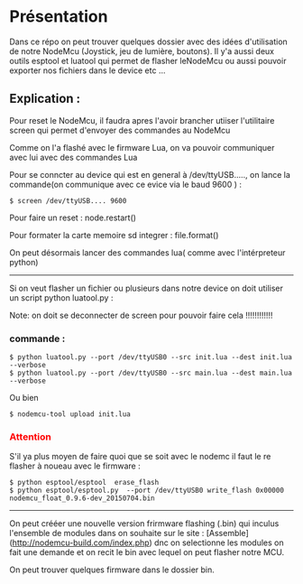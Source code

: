 # Présentation

Dans ce répo on peut trouver quelques dossier avec des idées d'utilisation de notre NodeMcu (Joystick, jeu de lumière, boutons).
Il y'a aussi deux outils esptool et luatool qui permet de flasher leNodeMcu ou aussi pouvoir exporter nos fichiers dans le device etc ...

## Explication : 
	

Pour reset le NodeMcu, il faudra apres l'avoir brancher utiiser l'utilitaire screen qui permet d'envoyer des commandes au NodeMcu 

Comme on l'a flashé avec le firmware Lua, on va pouvoir communiquer avec lui avec des commandes Lua 

Pour se conncter au device qui est en general à /dev/ttyUSB....., on lance la commande(on communique avec ce evice via le baud 9600 )  :

```
$ screen /dev/ttyUSB.... 9600
```

Pour faire un reset : node.restart()

Pour formater la carte memoire sd integrer : file.format()

On peut désormais lancer des commandes lua( comme avec l'intérpreteur python)

***

Si on veut flasher un fichier ou plusieurs dans notre device on doit utiliser un script python luatool.py  :

Note: on doit se deconnecter de screen pour pouvoir faire cela !!!!!!!!!!!!

### commande : 

```
$ python luatool.py --port /dev/ttyUSB0 --src init.lua --dest init.lua --verbose
$ python luatool.py --port /dev/ttyUSB0 --src main.lua --dest main.lua --verbose
```


Ou bien

```
$ nodemcu-tool upload init.lua 
```

### <span style="color:red"> Attention </span>

S'il ya plus moyen de faire quoi que se soit avec le nodemc il faut le re flasher à noueau avec le firmware :
 
``` 
$ python esptool/esptool  erase_flash
$ python esptool/esptool.py  --port /dev/ttyUSB0 write_flash 0x00000 nodemcu_float_0.9.6-dev_20150704.bin
```

***

On peut crééer une nouvelle version frirmware flashing (.bin) qui inculus l'ensemble de modules dans on souhaite sur le site : [Assemble] (http://nodemcu-build.com/index.php)
dnc on selectionne les modules on fait une demande et on recit le bin avec lequel on peut flasher notre MCU.

On peut trouver quelques firmware dans le dossier bin.




